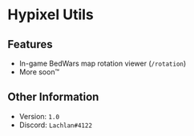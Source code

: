 # Hypixel Utils

## Features

 - In-game BedWars map rotation viewer (`/rotation`)
 - More soon:tm:

## Other Information
 - Version: `1.0`
 - Discord: `Lachlan#4122`


